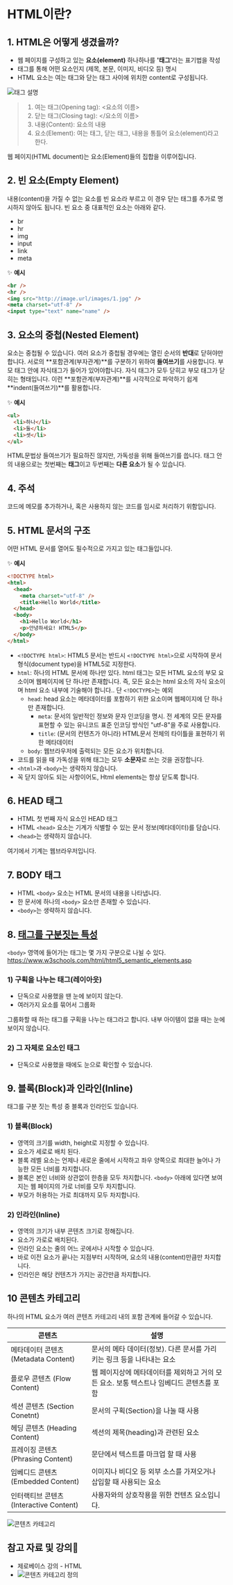 # HTML이란?

## 1. HTML은 어떻게 생겼을까?

- 웹 페이지를 구성하고 있는 <strong>요소(element)</strong> 하나하나를 <strong>'태그'</strong>라는 표기법을 작성
- 태그를 통해 어떤 요소인지 (제목, 본문, 이미지, 비디오 등) 명시
- HTML 요소는 여는 태그와 닫는 태그 사이에 위치한 content로 구성됩니다.

![태그 설명](./images/whatisHTML1.png)

> 1.  여는 태그(Opening tag): <요소의 이름>
> 2.  닫는 태그(Closing tag): </요소의 이름>
> 3.  내용(Content): 요소의 내용
> 4.  요소(Element): 여는 태그, 닫는 태그, 내용을 통틀어 요소(element)라고 한다.

웹 페이지(HTML document)는 요소(Element)들의 집합을 이루어집니다.

## 2. 빈 요소(Empty Element)

내용(content)을 가질 수 없는 요소를 빈 요소라 부르고 이 경우 닫는 태그를 추가로 명시하지 않아도 됩니다.
빈 요소 중 대표적인 요소는 아래와 같다.

- br
- hr
- img
- input
- link
- meta

✨ **예시**

```html
<br />
<hr />
<img src="http://image.url/images/1.jpg" />
<meta charset="utf-8" />
<input type="text" name="name" />
```

## 3. 요소의 중첩(Nested Element)

요소는 중첩될 수 있습니다. 여러 요소가 중첩될 경우에는 열린 순서의 **반대**로 닫혀야만 합니다. 서로의 **포함관계(부자관계)**를 구분하기 위하여 **들여쓰기**를 사용합니다.
부모 태그 안에 자식태그가 들어가 있어야합니다. 자식 태그가 모두 닫히고 부모 태그가 닫히는 형태입니다. 이런 **포함관계(부자관계)**를 시각적으로 파악하기 쉽게 **indent(들여쓰기)**를 활용합니다.

✨ **예시**

```html
<ul>
  <li>하나</li>
  <li>둘</li>
  <li>셋</li>
</ul>
```

HTML문법상 들여쓰기가 필요하진 않지만, 가독성을 위해 들여쓰기를 씁니다.
태그 안의 내용으로는 첫번째는 **태그**이고 두번째는 **다른 요소**가 될 수 있습니다.

## 4. 주석

코드에 메모를 추가하거나, 혹은 사용하지 않는 코드를 임시로 처리하기 위함입니다.

<!-- 안녕하세요 -->

## 5. HTML 문서의 구조

어떤 HTML 문서를 열어도 필수적으로 가지고 있는 태그들입니다.

✨ **예시**

```html
<!DOCTYPE html>
<html>
  <head>
    <meta charset="utf-8" />
    <title>Hello World</title>
  </head>
  <body>
    <h1>Hello World</h1>
    <p>안녕하세요! HTML5</p>
  </body>
</html>
```

- `<!DOCTYPE html>`: HTML5 문서는 반드시 `<!DOCTYPE html>`으로 시작하여 문서 형식(document type)을 HTML5로 지정한다.
- `html`: 하나의 HTML 문서에 하나만 있다. html 태그는 모든 HTML 요소의 부모 요소이며 웹페이지에 단 하나만 존재합니다. 즉, 모든 요소는 html 요소의 자식 요소이며 html 요소 내부에 기술해야 합니다.. 단 `<!DOCTYPE>`는 예외
  - `head`: head 요소는 메타데이터를 포함하기 위한 요소이며 웹페이지에 단 하나만 존재합니다.
    - `meta`: 문서의 일반적인 정보와 문자 인코딩을 명시. 전 세계의 모든 문자를 표현할 수 있는 유니코드 표준 인코딩 방식인 "utf-8"을 주로 사용합니다.
    - `title`: (문서의 컨텐츠가 아니라) HTML문서 전체의 타이틀을 표현하기 위한 메타데이터
  - `body`: 웹브라우저에 출력되는 모든 요소가 위치합니다.
- 코드를 읽을 때 가독성을 위해 태그는 모두 **소문자**로 쓰는 것을 권장합니다.
- `<html>`과 `<body>`는 생략하지 않습니다.
- 꼭 닫지 않아도 되는 사항이어도, Html elements는 항상 닫도록 합니다.

## 6. HEAD 태그

- HTML 첫 번째 자식 요소인 HEAD 태그
- HTML `<head>` 요소는 기계가 식별할 수 있는 문서 정보(메타데이터)를 담습니다.
- `<head>`는 생략하지 않습니다.

여기에서 기계는 웹브라우저입니다.

## 7. BODY 태그

- HTML `<body>` 요소는 HTML 문서의 내용을 나타냅니다.
- 한 문서에 하나의 `<body>` 요소만 존재할 수 있습니다.
- `<body>`는 생략하지 않습니다.

## 8. [태그를 구분짓는 특성](https://github.com/canmarkme/Today-ILearned/blob/main/HTML/5.%20%EA%B5%AC%EC%A1%B0%EB%A5%BC%20%EB%82%98%ED%83%80%EB%82%B4%EB%8A%94%20%EC%9A%94%EC%86%8C.md)

`<body>` 영역에 들어가는 태그는 몇 가지 구분으로 나뉠 수 있다.
https://www.w3schools.com/html/html5_semantic_elements.asp

### 1) 구획을 나누는 태그(레이아웃)

- 단독으로 사용했을 땐 눈에 보이지 않는다.
- 여러가지 요소를 묶어서 그룹화

그룹화할 때 하는 태그를 구획을 나누는 태그라고 합니다. 내부 아이템이 없을 때는 눈에 보이지 않습니다.

### 2) 그 자체로 요소인 태그

- 단독으로 사용했을 때에도 눈으로 확인할 수 있습니다.

## 9. 블록(Block)과 인라인(Inline)

태그를 구분 짓는 특성 중 블록과 인라인도 있습니다.

### 1) 블록(Block)

- 영역의 크기를 width, height로 지정할 수 있습니다.
- 요소가 세로로 배치 된다.
- 블록 레벨 요소는 언제나 새로운 줄에서 시작하고 좌우 양쪽으로 최대한 늘어나 가능한 모든 너비를 차지합니다.
- 블록은 본인 너비와 상관없이 한층을 모두 차지합니다. `<body>` 아래에 있다면 보여지는 웹 페이지의 가로 너비를 모두 차지합니다.
- 부모가 허용하는 가로 최대까지 모두 차지합니다.

### 2) 인라인(Inline)

- 영역의 크기가 내부 콘텐츠 크기로 정해집니다.
- 요소가 가로로 배치된다.
- 인라인 요소는 줄의 어느 곳에서나 시작할 수 있습니다.
- 바로 이전 요소가 끝나는 지점부터 시작하며, 요소의 내용(content)만큼만 차지합니다.
- 인라인은 해당 컨텐츠가 가지는 공간만큼 차지합니다.

## 10 콘텐츠 카테고리

하나의 HTML 요소가 여러 콘텐츠 카테고리 내의 포함 관계에 들어갈 수 있습니다.

| 콘텐츠                                  | 설명                                                                                     |
| --------------------------------------- | ---------------------------------------------------------------------------------------- |
| 메타데이터 콘텐츠 (Metadata Content)    | 문서의 메타 데이터(정보). 다른 문서를 가리키는 링크 등을 나타내는 요소                   |
| 플로우 콘텐츠 (Flow Content)            | 웹 페이지상에 메타데이터를 제외하고 거의 모든 요소. 보통 텍스트나 임베디드 콘텐츠를 포함 |
| 섹션 콘텐츠 (Section Conetnt)           | 문서의 구획(Section)을 나눌 때 사용                                                      |
| 헤딩 콘텐츠 (Heading Content)           | 섹션의 제목(heading)과 관련된 요소                                                       |
| 프레이징 콘텐츠 (Phrasing Content)      | 문단에서 텍스트를 마크업 할 때 사용                                                      |
| 임베디드 콘텐츠 (Embedded Content)      | 이미지나 비디오 등 외부 소스를 가져오거나 삽입할 때 사용되는 요소                        |
| 인터랙티브 콘텐츠 (Interactive Content) | 사용자와의 상호작용을 위한 컨텐츠 요소입니다.                                            |

![콘텐츠 카테고리](./images/Content_categories_venn.png)

## 참고 자료 및 강의📑

- 제로베이스 강의 - HTML
- ![콘텐츠 카테고리 정의](https://developer.mozilla.org/ko/docs/Web/Guide/HTML/Content_categories)

